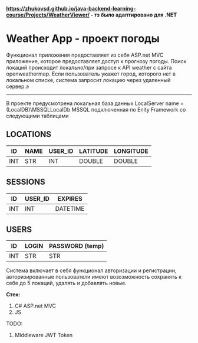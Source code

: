 __https://zhukovsd.github.io/java-backend-learning-course/Projects/WeatherViewer/ - тз было адаптировано для .NET__
# Weather App - проект погоды 

Функционал приложения предоставляет из себя ASP.net MVC приложение, которое предоставляет доступ к прогнозу погоды.
Поиск локаций происходит локально/при запросе к API weather с сайта openweathermap. Если пользователь укажет город, которого нет в локальном списке, система запросит локацию через удаленный сервер.э

---
В проекте предусмотрена локальная база данных LocalServer name  = (LocalDB)\MSSQLLocalDb MSSQL подключенная по Enity Framework со следующими таблицами

## LOCATIONS
ID | NAME | USER_ID | LATITUDE | LONGITUDE |
--- | --- | --- | --- |--- |
INT | STR | INT | DOUBLE | DOUBLE |

## SESSIONS
ID | USER_ID | EXPIRES | 
--- | --- | --- |
INT | INT | DATETIME |

## USERS
ID | LOGIN | PASSWORD (temp) | 
--- | --- | --- |
INT | STR | STR |

Система включает в себя функционал авторизации и регистрации, авторизированные пользователи имеют возозможность сохранять к себе до 5 локаций, удалять и добавлять новые.

**Стек:**
1) C# ASP.net MVC
2) JS


TODO: 
1) MIddleware JWT Token
